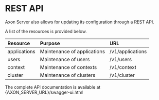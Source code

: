 # REST API

Axon Server also allows for updating its configuration through a REST API.

A list of the resources is provided below.

| Resource | Purpose | URL |
| :--- | :--- | :--- |
| applications | Maintenance of applications | /v1/applications |
| users | Maintenance of users | /v1/users |
| context | Maintenance of contexts | /v1/context |
| cluster | Maintenance of clusters | /v1/cluster |

The complete API documentation is available at {AXON\_SERVER\_URL}/swagger-ui.html

